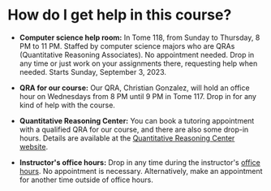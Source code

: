 # How do I get help in this course?

* **Computer science help room:** In Tome 118, from Sunday to
  Thursday, 8 PM to 11 PM. Staffed by computer science majors who are
  QRAs (Quantitative Reasoning Associates). No appointment
  needed. Drop in any time or just work on your assignments there,
  requesting help when needed. Starts Sunday, September 3, 2023.

* **QRA for our course:** Our QRA, Christian Gonzalez, will hold an office hour on Wednesdays from 8 PM until 9 PM in Tome 117. Drop in for any kind of help with the course.

* **Quantitative Reasoning Center:** You can book a tutoring appointment with a qualified QRA for our course, and there are also some drop-in hours. Details are available at the [Quantitative Reasoning Center website](https://www.dickinson.edu/info/20525/quantitative_reasoning_center/2962/quantitative_reasoning_center).

* **Instructor's office hours:** Drop in any time during the
  instructor's [office
  hours](https://users.dickinson.edu/~jmac/office-hours.html). No
  appointment is necessary. Alternatively, make an appointment for
  another time outside of office hours.
